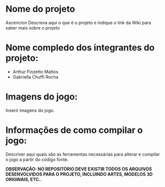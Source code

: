 # Nome do projeto
Ascencion
Descreva aqui o que é o projeto e indique o link da Wiki para saber mais sobre o projeto

# Nome compledo dos integrantes do projeto:

* Arthur Finzetto Mattos
* Gabriella Chuffi Rocha

# Imagens do jogo:

Inserir imagens do jogo.

# Informações de como compilar o jogo:

Descriver aqui quais são as ferramentas necessárias para alterar e compilar o jogo a partir do código fonte.

**OBSERVAÇÃO: NO REPOSITÓRIO DEVE EXISTIR TODOS OS ARQUIVOS DESENVOLVIDOS PARA O PROJETO, INCLUINDO ARTES, MODELOS 3D ORIGINAIS, ETC..**
